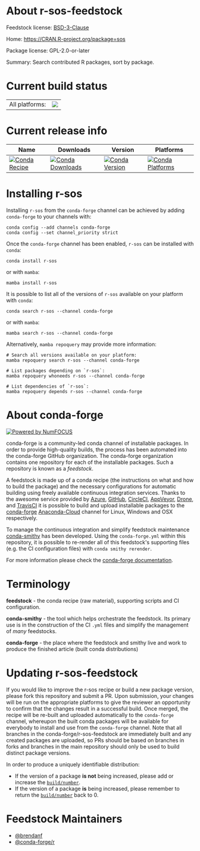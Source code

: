 About r-sos-feedstock
=====================

Feedstock license: [BSD-3-Clause](https://github.com/conda-forge/r-sos-feedstock/blob/main/LICENSE.txt)

Home: https://CRAN.R-project.org/package=sos

Package license: GPL-2.0-or-later

Summary: Search contributed R packages, sort by package.

Current build status
====================


<table><tr><td>All platforms:</td>
    <td>
      <a href="https://dev.azure.com/conda-forge/feedstock-builds/_build/latest?definitionId=10036&branchName=main">
        <img src="https://dev.azure.com/conda-forge/feedstock-builds/_apis/build/status/r-sos-feedstock?branchName=main">
      </a>
    </td>
  </tr>
</table>

Current release info
====================

| Name | Downloads | Version | Platforms |
| --- | --- | --- | --- |
| [![Conda Recipe](https://img.shields.io/badge/recipe-r--sos-green.svg)](https://anaconda.org/conda-forge/r-sos) | [![Conda Downloads](https://img.shields.io/conda/dn/conda-forge/r-sos.svg)](https://anaconda.org/conda-forge/r-sos) | [![Conda Version](https://img.shields.io/conda/vn/conda-forge/r-sos.svg)](https://anaconda.org/conda-forge/r-sos) | [![Conda Platforms](https://img.shields.io/conda/pn/conda-forge/r-sos.svg)](https://anaconda.org/conda-forge/r-sos) |

Installing r-sos
================

Installing `r-sos` from the `conda-forge` channel can be achieved by adding `conda-forge` to your channels with:

```
conda config --add channels conda-forge
conda config --set channel_priority strict
```

Once the `conda-forge` channel has been enabled, `r-sos` can be installed with `conda`:

```
conda install r-sos
```

or with `mamba`:

```
mamba install r-sos
```

It is possible to list all of the versions of `r-sos` available on your platform with `conda`:

```
conda search r-sos --channel conda-forge
```

or with `mamba`:

```
mamba search r-sos --channel conda-forge
```

Alternatively, `mamba repoquery` may provide more information:

```
# Search all versions available on your platform:
mamba repoquery search r-sos --channel conda-forge

# List packages depending on `r-sos`:
mamba repoquery whoneeds r-sos --channel conda-forge

# List dependencies of `r-sos`:
mamba repoquery depends r-sos --channel conda-forge
```


About conda-forge
=================

[![Powered by
NumFOCUS](https://img.shields.io/badge/powered%20by-NumFOCUS-orange.svg?style=flat&colorA=E1523D&colorB=007D8A)](https://numfocus.org)

conda-forge is a community-led conda channel of installable packages.
In order to provide high-quality builds, the process has been automated into the
conda-forge GitHub organization. The conda-forge organization contains one repository
for each of the installable packages. Such a repository is known as a *feedstock*.

A feedstock is made up of a conda recipe (the instructions on what and how to build
the package) and the necessary configurations for automatic building using freely
available continuous integration services. Thanks to the awesome service provided by
[Azure](https://azure.microsoft.com/en-us/services/devops/), [GitHub](https://github.com/),
[CircleCI](https://circleci.com/), [AppVeyor](https://www.appveyor.com/),
[Drone](https://cloud.drone.io/welcome), and [TravisCI](https://travis-ci.com/)
it is possible to build and upload installable packages to the
[conda-forge](https://anaconda.org/conda-forge) [Anaconda-Cloud](https://anaconda.org/)
channel for Linux, Windows and OSX respectively.

To manage the continuous integration and simplify feedstock maintenance
[conda-smithy](https://github.com/conda-forge/conda-smithy) has been developed.
Using the ``conda-forge.yml`` within this repository, it is possible to re-render all of
this feedstock's supporting files (e.g. the CI configuration files) with ``conda smithy rerender``.

For more information please check the [conda-forge documentation](https://conda-forge.org/docs/).

Terminology
===========

**feedstock** - the conda recipe (raw material), supporting scripts and CI configuration.

**conda-smithy** - the tool which helps orchestrate the feedstock.
                   Its primary use is in the construction of the CI ``.yml`` files
                   and simplify the management of *many* feedstocks.

**conda-forge** - the place where the feedstock and smithy live and work to
                  produce the finished article (built conda distributions)


Updating r-sos-feedstock
========================

If you would like to improve the r-sos recipe or build a new
package version, please fork this repository and submit a PR. Upon submission,
your changes will be run on the appropriate platforms to give the reviewer an
opportunity to confirm that the changes result in a successful build. Once
merged, the recipe will be re-built and uploaded automatically to the
`conda-forge` channel, whereupon the built conda packages will be available for
everybody to install and use from the `conda-forge` channel.
Note that all branches in the conda-forge/r-sos-feedstock are
immediately built and any created packages are uploaded, so PRs should be based
on branches in forks and branches in the main repository should only be used to
build distinct package versions.

In order to produce a uniquely identifiable distribution:
 * If the version of a package **is not** being increased, please add or increase
   the [``build/number``](https://docs.conda.io/projects/conda-build/en/latest/resources/define-metadata.html#build-number-and-string).
 * If the version of a package **is** being increased, please remember to return
   the [``build/number``](https://docs.conda.io/projects/conda-build/en/latest/resources/define-metadata.html#build-number-and-string)
   back to 0.

Feedstock Maintainers
=====================

* [@brendanf](https://github.com/brendanf/)
* [@conda-forge/r](https://github.com/conda-forge/r/)

